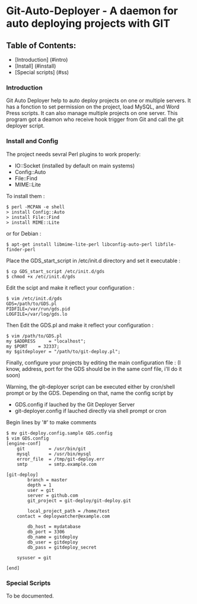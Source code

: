 Git-Auto-Deployer - A daemon for auto deploying projects with GIT
=================================================================

Table of Contents:
------------------

* [Introduction] (#intro)
* [Install] (#install)
* [Special scripts] (#ss)


<a name="intro"></a>
### Introduction
Git Auto Deployer help to auto deploy projects on one or multiple servers. 
It has a fonction to set permission on the project, load MySQL, and Word Press scripts. 
It can also manage multiple projects on one server.
This program got a deamon who receive hook trigger from Git and call the git deployer script.

<a name="install"></a>
### Install and Config
The project needs sevral Perl plugins to work properly:
* IO::Socket (installed by default on main systems)
* Config::Auto
* File::Find
* MIME::Lite

To install them : 


```
$ perl -MCPAN -e shell
> install Config::Auto
> install File::Find
> install MIME::Lite

```

or for Debian :

```
$ apt-get install libmime-lite-perl libconfig-auto-perl libfile-finder-perl
```

Place the GDS_start_script in /etc/init.d directory and set it executable :

```
$ cp GDS_start_script /etc/init.d/gds
$ chmod +x /etc/init.d/gds
```

Edit the scipt and make it reflect your configuration :

```
$ vim /etc/init.d/gds
GDS=/path/to/GDS.pl
PIDFILE=/var/run/gds.pid
LOGFILE=/var/log/gds.lo
```

Then Edit the GDS.pl and make it reflect your configuration :

```
$ vim /path/to/GDS.pl
my $ADDRESS 	= "localhost";
my $PORT 	= 32337;
my $gitdeployer = "/path/to/git-deploy.pl";

```

Finally, configure your projects by editing the main configuration file :
(I know, address, port for the GDS should be in the same conf file, i'll do it soon)

Warning, the git-deployer script can be executed either by cron/shell prompt or by the GDS. Depending on that, name the config script by
* GDS.config if lauched by the Git Deployer Server
* git-deployer.config if lauched directly via shell prompt or cron

Begin lines by '#' to make comments

```
$ mv git-deploy.config.sample GDS.config
$ vim GDS.config
[engine-conf]
	git 		= /usr/bin/git
	mysql 		= /usr/bin/mysql
	error_file	= /tmp/git-deploy.err
	smtp		= smtp.example.com

[git-deploy]
        branch = master
        depth = 1
        user = git
        server = github.com
        git_project = git-deploy/git-deploy.git

        local_project_path = /home/test
	contact	= deploywatcher@example.com

        db_host = mydatabase
        db_port = 3306
        db_name = gitdeploy
        db_user = gitdeploy
        db_pass = gitdeploy_secret

	sysuser = git

[end]
```

<a name="ss"></a>
### Special Scripts

To be documented.
